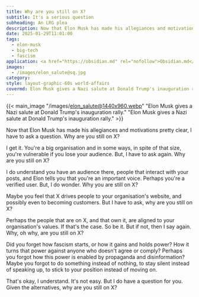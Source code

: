 ```yaml
---
title: Why are you still on X?
subtitle: It's a serious question
subheading: An LRG plea
description: Now that Elon Musk has made his allegiances and motivations pretty clear, I have to ask a question. Why are you still on X?
date: 2025-01-29T11:01:00
tags:
  - elon-musk
  - big-tech
  - fascism
application: <a href="https://obsidian.md" rel="nofollow">Obsidian.md</a>
images:
  - /images/elon_salute@sq.jpg
category: 
style: layout-graphic-60s world-affairs
covermd: Elon Musk gives a Nazi salute at Donald Trump's inauguration rally.
---
```

{{< main_image "/images/elon_salute@1440x960.webp" "Elon Musk gives a Nazi salute at Donald Trump's inauguration rally." "Elon Musk gives a Nazi salute at Donald Trump's inauguration rally." >}}

Now that Elon Musk has made his allegiances and motivations pretty clear, I have to ask a question. Why are you still on X?

I get it. You're a big organisation and in some ways, in spite of that size, you're vulnerable if you lose your audience. But, I have to ask again. Why are you still on X?

I do understand you have an audience there, people that interact with your posts, and Elon tells you that you're an important voice. Perhaps you're a verified user. But, I do wonder. Why you are still on X?

Maybe you feel that X drives people to your organisation's website, and possibly even to becoming customers. But I have to ask, why are you still on X?

Perhaps the people that are on X, and that own it, are aligned to your organisation's values. If that's the case. So be it. But if not, then I say again. Why, oh why, are you still on X?

Did you forget how fascism starts, or how it gains and holds power? How it turns that power against anyone who doesn't agree or comply? Perhaps you forgot how this power is enabled by propaganda and disinformation? Maybe you forgot to do something instead of nothing, to stay silent instead of speaking up, to stick to your position instead of moving on. 

That's okay, I understand. It's not easy. But I do have a question for you. Given the alternatives, why are you still on X?